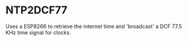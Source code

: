# NTP2DCF77
Uses a ESP8266 to retrieve the internet time and 'broadcast' a DCF 77.5 KHz time signal for clocks.
